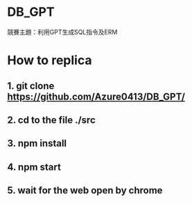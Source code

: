 # DB_GPT
競賽主題：利用GPT生成SQL指令及ERM

# How to replica
## 1. git clone https://github.com/Azure0413/DB_GPT/
## 2. cd to the file ./src
## 3. npm install
## 4. npm start
## 5. wait for the web open by chrome
